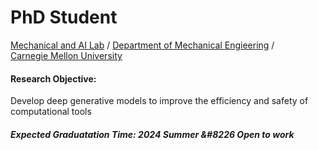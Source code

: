 # PhD Student
[Mechanical and AI Lab](https://sites.google.com/view/barati) / 
[Department of Mechanical Engieering](https://www.meche.engineering.cmu.edu/) / <br />
[Carnegie Mellon University](https://www.cmu.edu/) 
#### Research Objective: <br /> 
Develop deep generative models to improve the efficiency and safety of computational tools

##### Expected Graduatation Time: 2024 Summer &#8226 Open to work
